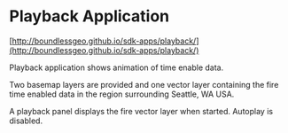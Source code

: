 # Playback Application

[http://boundlessgeo.github.io/sdk-apps/playback/](http://boundlessgeo.github.io/sdk-apps/playback/)

Playback application shows animation of time enable data.

Two basemap layers are provided and one vector layer containing the fire time enabled data in the region surrounding Seattle, WA USA.

A playback panel displays the fire vector layer when started. Autoplay is disabled.
